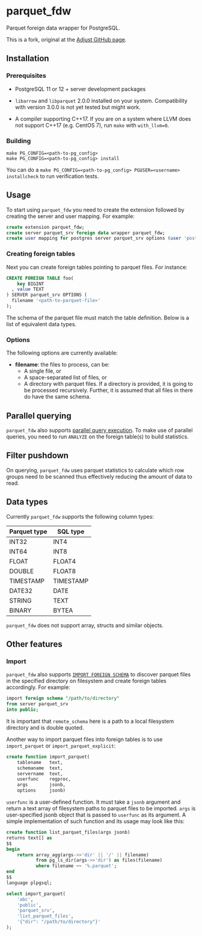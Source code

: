
# parquet_fdw

Parquet foreign data wrapper for PostgreSQL.

This is a fork, original at the [Adjust GitHub page](https://github.com/adjust/parquet_fdw).

## Installation

### Prerequisites

- PostgreSQL 11 or 12 + server development packages

- `libarrow` and `libparquet` 2.0.0 installed on your system.
  Compatibility with version 3.0.0 is not yet tested but might work.

- A compiler supporting C++17. If you are on a system where LLVM does not
  support C++17 (e.g. CentOS 7), run `make` with `with_llvm=0`.

### Building

```
make PG_CONFIG=<path-to-pg_config>
make PG_CONFIG=<path-to-pg_config> install
```

You can do a `make PG_CONFIG=<path-to-pg_config> PGUSER=<username> installcheck`
to run verification tests.


## Usage

To start using `parquet_fdw` you need to create the extension followed by
creating the server and user mapping. For example:

```sql
create extension parquet_fdw;
create server parquet_srv foreign data wrapper parquet_fdw;
create user mapping for postgres server parquet_srv options (user 'postgres');
```


### Creating foreign tables

Next you can create foreign tables pointing to parquet files. For instance:

```sql
CREATE FOREIGN TABLE foo(
    key BIGINT
  , value TEXT
) SERVER parquet_srv OPTIONS (
  filename '<path-to-parquet-file>'
);
```

The schema of the parquet file must match the table definition. Below is a list
of equivalent data types.


### Options

The following options are currently available:

- **filename**: the files to process, can be:
  - A single file, or
  - A space-separated list of files, or
  - A directory with parquet files. If a directory is provided, it is going to
    be processed recursively. Further, it is assumed that all files in there
    do have the same schema.


## Parallel querying

`parquet_fdw` also supports [parallel query execution](https://www.postgresql.org/docs/current/parallel-query.html).
To make use of parallel queries, you need to run `ANALYZE` on the foreign
table(s) to build statistics.


## Filter pushdown

On querying, `parquet_fdw` uses parquet statistics to calculate which row
groups need to be scanned thus effectively reducing the amount of data to read.


## Data types

Currently `parquet_fdw` supports the following column types:

| Parquet type |  SQL type |
|--------------|-----------|
|        INT32 |      INT4 |
|        INT64 |      INT8 |
|        FLOAT |    FLOAT4 |
|       DOUBLE |    FLOAT8 |
|    TIMESTAMP | TIMESTAMP |
|       DATE32 |      DATE |
|       STRING |      TEXT |
|       BINARY |     BYTEA |

`parquet_fdw` does not support array, structs and similar objects.


## Other features

### Import

`parquet_fdw` also supports [`IMPORT FOREIGN SCHEMA`](https://www.postgresql.org/docs/current/sql-importforeignschema.html)
to discover parquet files in the specified directory on filesystem and create
foreign tables accordingly. For example:

```sql
import foreign schema "/path/to/directory"
from server parquet_srv
into public;
```

It is important that `remote_schema` here is a path to a local filesystem
directory and is double quoted.

Another way to import parquet files into foreign tables is to use
`import_parquet` or `import_parquet_explicit`:

```sql
create function import_parquet(
    tablename   text,
    schemaname  text,
    servername  text,
    userfunc    regproc,
    args        jsonb,
    options     jsonb)
```

`userfunc` is a user-defined function. It must take a `jsonb` argument and return a text array of filesystem paths to parquet files to be imported. `args` is user-specified jsonb object that is passed to `userfunc` as its argument. A simple implementation of such function and its usage may look like this:

```sql
create function list_parquet_files(args jsonb)
returns text[] as
$$
begin
    return array_agg(args->>'dir' || '/' || filename)
           from pg_ls_dir(args->>'dir') as files(filename)
           where filename ~~ '%.parquet';
end
$$
language plpgsql;

select import_parquet(
    'abc',
    'public',
    'parquet_srv',
    'list_parquet_files',
    '{"dir": "/path/to/directory"}'
);
```


